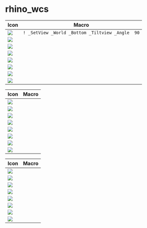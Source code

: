 # rhino_wcs

| Icon | Macro |
|------|-------|
|<img src="svg/01.svg">|`! _SetView _World _Bottom _Tiltview _Angle  90`|
|<img src="svg/02.svg">|       |
|<img src="svg/03.svg">|       |
|<img src="svg/04.svg">|       |
|<img src="svg/05.svg">|       |
|<img src="svg/06.svg">|       |
|<img src="svg/07.svg">|       |
|<img src="svg/08.svg">|       |

| Icon | Macro |
|------|-------|
|<img src="svg/09.svg">|       |
|<img src="svg/10.svg">|       |
|<img src="svg/11.svg">|       |
|<img src="svg/12.svg">|       |
|<img src="svg/13.svg">|       |
|<img src="svg/14.svg">|       |
|<img src="svg/15.svg">|       |
|<img src="svg/16.svg">|       |


| Icon | Macro |
|------|-------|
|<img src="svg/17.svg">|       |
|<img src="svg/18.svg">|       |
|<img src="svg/19.svg">|       |
|<img src="svg/20.svg">|       |
|<img src="svg/21.svg">|       |
|<img src="svg/22.svg">|       |
|<img src="svg/23.svg">|       |
|<img src="svg/24.svg">|       |
